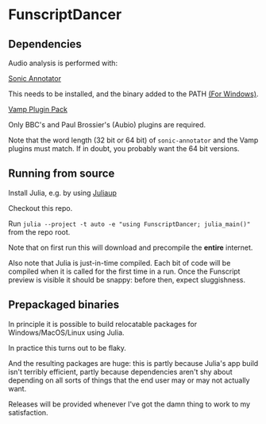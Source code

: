 # FunscriptDancer

## Dependencies

Audio analysis is performed with:

[Sonic Annotator](https://vamp-plugins.org/sonic-annotator/)

This needs to be installed, and the binary added to the PATH [(For Windows)](https://helpdeskgeek.com/windows-10/add-windows-path-environment-variable/).

[Vamp Plugin Pack](https://code.soundsoftware.ac.uk/projects/vamp-plugin-pack)

Only BBC's and Paul Brossier's (Aubio) plugins are required.

Note that the word length (32 bit or 64 bit) of `sonic-annotator` and the Vamp plugins must match. If in doubt, you probably want the 64 bit versions.

## Running from source

Install Julia, e.g. by using [Juliaup](https://github.com/JuliaLang/juliaup)

Checkout this repo.

Run `julia --project -t auto -e "using FunscriptDancer; julia_main()"` from the repo root.

Note that on first run this will download and precompile the **entire** internet.

Also note that Julia is just-in-time compiled. Each bit of code will be compiled when it is called for the first time in a run. Once the Funscript preview is visible it should be snappy: before then, expect sluggishness.

## Prepackaged binaries

In principle it is possible to build relocatable packages for Windows/MacOS/Linux using Julia.

In practice this turns out to be flaky.

And the resulting packages are huge: this is partly because Julia's app build isn't terribly efficient, partly because dependencies aren't shy about depending on all sorts of things that the end user may or may not actually want.

Releases will be provided whenever I've got the damn thing to work to my satisfaction.